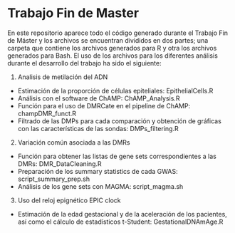 # Trabajo Fin de Master

En este repositorio aparece todo el código generado durante el Trabajo Fin de Máster y los archivos se encuentran divididos en dos partes; una carpeta que contiene los archivos generados para R y otra los archivos generados para Bash. El uso de los archivos para los diferentes análisis durante el desarrollo del trabajo ha sido el siguiente:

1. Analisis de metilación del ADN
- Estimación de la proporción de células epiteliales: EpithelialCells.R
- Análisis con el software de ChAMP: ChAMP_Analysis.R
- Función para el uso de DMRCate en el pipeline de ChAMP: champDMR_funct.R
- Filtrado de las DMPs para cada comparación y obtención de gráficas con las características de las sondas: DMPs_filtering.R

2. Variación común asociada a las DMRs
- Función para obtener las listas de gene sets correspondientes a las DMRs: DMR_DataCleaning.R
- Preparación de los summary statistics de cada GWAS: script_summary_prep.sh
- Análisis de los gene sets con MAGMA: script_magma.sh 

3. Uso del reloj epignético EPIC clock
- Estimación de la edad gestacional y de la aceleración de los pacientes, así como el cálculo de estadísticos t-Student: GestationalDNAmAge.R
